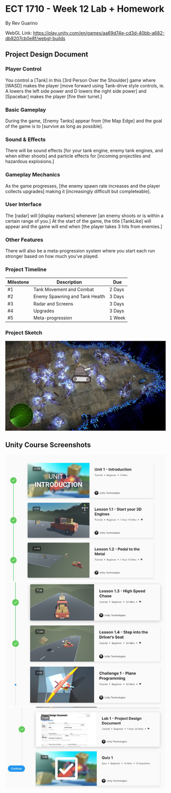 # ECT 1710 - Week 12 Lab + Homework

By Rev Guarino

WebGL Link: https://play.unity.com/en/games/aa69d74e-cd3d-40bb-a682-db8207cb0e8f/webgl-builds

## Project Design Document

### Player Control

You control a [Tank] in this [3rd Person Over the Shoulder] game where [WASD] makes the player [move forward using Tank-drive style controls, ie. A lowers the left side power and D lowers the right side power] and [Spacebar] makes the player [fire their turret.]

### Basic Gameplay

During the game, [Enemy Tanks] appear from [the Map Edge] and the goal of the game is to [survive as long as possible].

### Sound & Effects

There will be sound effects [for your tank engine, enemy tank engines, and when either shoots] and particle effects for [incoming projectiles and hazardous explosions.]

### Gameplay Mechanics

As the game progresses, [the enemy spawn rate increases and the player collects upgrades] making it [increasingly difficult but completeable].

### User Interface

The [radar] will [display markers] whenever [an enemy shoots or is within a certain range of you.] At the start of the game, the title [TankLike] will appear and the game will end when [the player takes 3 hits from enemies.]

### Other Features

There will also be a meta-progression system where you start each run stronger based on how much you've played.

### Project Timeline

| Milestone | Description                    | Due    |
| --------- | ------------------------------ | ------ |
| #1        | Tank Movement and Combat       | 2 Days |
| #2        | Enemy Spawning and Tank Health | 3 Days |
| #3        | Radar and Screens              | 3 Days |
| #4        | Upgrades                       | 3 Days |
| #5        | Meta-progression               | 1 Week |

### Project Sketch

![TankLite](<ECT 1710 - TankLite Sketch.jpg>)

## Unity Course Screenshots

![1 to 1.2](<ECT 1710 - Week 12 Homework - Unity Lessons 1 to 1.2.JPG>)
![1.3 to Challenge](<ECT 1710 - Week 12 Homework - Unity Lessons 1.3 to Challenge.JPG>)
![Lab to Quiz](<ECT 1710 - Week 12 Homework - Unity Lessons Lab to Quiz.JPG>)
